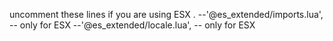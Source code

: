   uncomment these lines if you are using  ESX .
  --'@es_extended/imports.lua', -- only for ESX
  --'@es_extended/locale.lua',  -- only for ESX